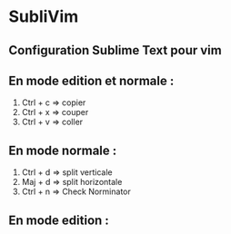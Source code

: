 SubliVim
========

Configuration Sublime Text pour vim
------------

## En mode edition et normale :
1.	Ctrl + c => copier
2.	Ctrl + x => couper
3.	Ctrl + v => coller


## En mode normale :
1.	Ctrl + d => split verticale
2.	Maj + d  => split horizontale
3.	Ctrl + n => Check Norminator

## En mode edition :

